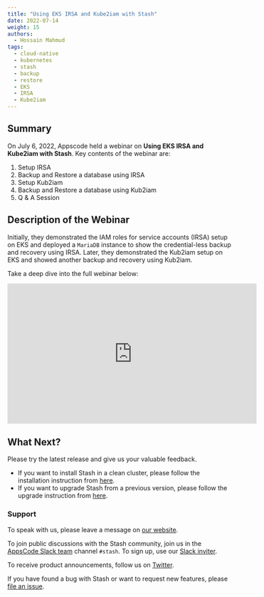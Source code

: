 ```yaml
---
title: "Using EKS IRSA and Kube2iam with Stash"
date: 2022-07-14
weight: 15
authors:
  - Hossain Mahmud
tags:
  - cloud-native
  - kubernetes
  - stash
  - backup
  - restore
  - EKS
  - IRSA
  - Kube2iam
---
```


## Summary

On July 6, 2022, Appscode held a webinar on **Using EKS IRSA and Kube2iam with Stash**. Key contents of the webinar are:

1) Setup IRSA
2) Backup and Restore a database using IRSA
3) Setup Kub2iam
4) Backup and Restore a database using Kub2iam
4) Q & A Session

## Description of the Webinar

Initially, they demonstrated the IAM roles for service accounts (IRSA) setup on EKS and deployed a `MariaDB` instance to show the credential-less backup and recovery using IRSA. Later, they demonstrated the Kub2iam setup on EKS and showed another backup and recovery using Kub2iam. 

Take a deep dive into the full webinar below:

<iframe width="560" height="315" src="https://www.youtube.com/embed/sxQynhH45VE" title="YouTube video player" frameborder="0" allow="accelerometer; autoplay; clipboard-write; encrypted-media; gyroscope; picture-in-picture" allowfullscreen></iframe>

## What Next?

Please try the latest release and give us your valuable feedback.

- If you want to install Stash in a clean cluster, please follow the installation instruction from [here](https://stash.run/docs/latest/setup/).
- If you want to upgrade Stash from a previous version, please follow the upgrade instruction from [here](https://stash.run/docs/latest/setup/upgrade/).

### Support

To speak with us, please leave a message on [our website](https://appscode.com/contact/).

To join public discussions with the Stash community, join us in the [AppsCode Slack team](https://appscode.slack.com/messages/C8NCX6N23/details/) channel `#stash`. To sign up, use our [Slack inviter](https://slack.appscode.com/).

To receive product announcements, follow us on [Twitter](https://twitter.com/KubeStash).

If you have found a bug with Stash or want to request new features, please [file an issue](https://github.com/stashed/project/issues/new).
